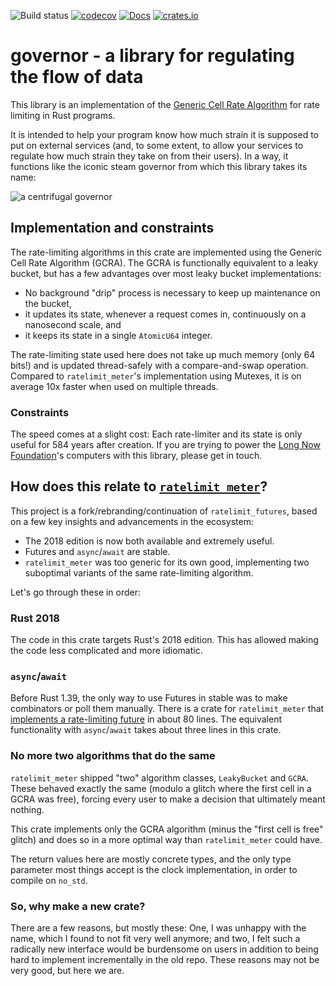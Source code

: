 ![Build status](https://github.com/boinkor-net/governor/actions/workflows/ci_push.yml/badge.svg?branch=master) [![codecov](https://codecov.io/gh/boinkor-net/governor/branch/master/graph/badge.svg)](https://codecov.io/gh/boinkor-net/governor) [![Docs](https://docs.rs/governor/badge.svg)](https://docs.rs/governor/) [![crates.io](https://img.shields.io/crates/v/governor.svg)](https://crates.io/crates/governor)

# governor - a library for regulating the flow of data

This library is an implementation of the [Generic Cell Rate
Algorithm](https://en.wikipedia.org/wiki/Generic_cell_rate_algorithm)
for rate limiting in Rust programs.

It is intended to help your program know how much strain it is
supposed to put on external services (and, to some extent, to allow
your services to regulate how much strain they take on from their
users). In a way, it functions like the iconic steam governor from
which this library takes its name:

![a centrifugal governor](doc/centrifugal-governor.png)

## Implementation and constraints

The rate-limiting algorithms in this crate are implemented using the
Generic Cell Rate Algorithm (GCRA). The GCRA is functionally
equivalent to a leaky bucket, but has a few advantages over most
leaky bucket implementations:

* No background "drip" process is necessary to keep up maintenance on
  the bucket,
* it updates its state, whenever a request comes in, continuously on a
  nanosecond scale, and
* it keeps its state in a single `AtomicU64` integer.

The rate-limiting state used here does not take up much memory (only
64 bits!) and is updated thread-safely with a compare-and-swap
operation. Compared to `ratelimit_meter`'s implementation using
Mutexes, it is on average 10x faster when used on multiple threads.

### Constraints

The speed comes at a slight cost: Each rate-limiter and its state is
only useful for 584 years after creation. If you are trying to power
the [Long Now Foundation](http://longnow.org/)'s computers with this
library, please get in touch.

## How does this relate to [`ratelimit_meter`](https://github.com/antifuchs/ratelimit_meter)?

This project is a fork/rebranding/continuation of `ratelimit_futures`,
based on a few key insights and advancements in the ecosystem:

* The 2018 edition is now both available and extremely useful.
* Futures and `async`/`await` are stable.
* `ratelimit_meter` was too generic for its own good, implementing two
  suboptimal variants of the same rate-limiting algorithm.

Let's go through these in order:

### Rust 2018

The code in this crate targets Rust's 2018 edition. This has allowed
making the code less complicated and more idiomatic.

### `async`/`await`

Before Rust 1.39, the only way to use Futures in stable was to make
combinators or poll them manually. There is a crate for
`ratelimit_meter` that [implements a rate-limiting
future](https://github.com/antifuchs/ratelimit_futures/blob/ea83c1ae468e6089529ce24224686c27c85e5706/src/lib.rs#L70-L155)
in about 80 lines. The equivalent functionality with `async`/`await`
takes about three lines in this crate.

### No more two algorithms that do the same

`ratelimit_meter` shipped "two" algorithm classes, `LeakyBucket` and
`GCRA`. These behaved exactly the same (modulo a glitch where the
first cell in a GCRA was free), forcing every user to make a decision
that ultimately meant nothing.

This crate implements only the GCRA algorithm (minus the "first cell
is free" glitch) and does so in a more optimal way than
`ratelimit_meter` could have.

The return values here are mostly concrete types, and the only type
parameter most things accept is the clock implementation, in order to
compile on `no_std`.

### So, why make a new crate?

There are a few reasons, but mostly these: One, I was unhappy with the
name, which I found to not fit very well anymore; and two, I felt such
a radically new interface would be burdensome on users in addition to
being hard to implement incrementally in the old repo. These reasons
may not be very good, but here we are.
